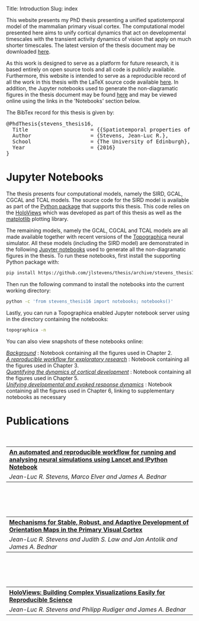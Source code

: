 Title: Introduction
Slug: index

This website presents my PhD thesis presenting a unified spatiotemporal
model of the mammalian primary visual cortex. The computational model
presented here aims to unify cortical dynamics that act on developmental
timescales with the transient activity dynamics of vision that apply on
much shorter timescales. The latest version of the thesis document may
be downloaded
[here](https://github.com/jlstevens/thesis/raw/master/thesis.pdf).

As this work is designed to serve as a platform for future research, it
is based entirely on open source tools and all code is publicly
available. Furthermore, this website is intended to serve as a
reproducible record of all the work in this thesis with the LaTeX source
code available [here](https://github.com/jlstevens/thesis). In addition,
the Jupyter notebooks used to generate the non-diagramatic figures in
the thesis document may be found
[here](https://github.com/jlstevens/thesis/tree/pelican/content/notebooks)
and may be viewed online using the links in the 'Notebooks' section
below.

The BibTex record for this thesis is given by:

<pre>
@PhdThesis{stevens_thesis16,
  Title                    = {{Spatiotemporal properties of evoked neural response in the primary visual cortex}},
  Author                   = {Stevens, Jean-Luc R.},
  School                   = {The University of Edinburgh},
  Year                     = {2016}
}
</pre>


# Jupyter Notebooks

The thesis presents four computational models, namely the SIRD, GCAL,
CGCAL and TCAL models. The source code for the SIRD model is available
as part of the [Python
package](https://github.com/jlstevens/thesis/tree/stevens_thesis16) that
supports this thesis. This code relies on the [HoloViews](holoviews.org)
which was developed as part of this thesis as well as the
[matplotlib](matplotlib.org) plotting library.

The remaining models, namely the GCAL, CGCAL and TCAL models are all
made available together with recent versions of the
[Topographica](topographica.org) neural simulator. All these models
(including the SIRD model) are demonstrated in the following [Jupyter
notebooks](http://jupyter.org/) used to generate all the non-diagramatic
figures in the thesis. To run these notebooks, first install the
supporting Python package with:

```bash
pip install https://github.com/jlstevens/thesis/archive/stevens_thesis16.zip
```

Then run the following command to install the notebooks into the current
working directory:

```bash
python -c 'from stevens_thesis16 import notebooks; notebooks()'
```

Lastly, you can run a Topographica enabled Jupyter notebook server
using in the directory containing the notebooks:

```bash
topographica -n
```


You can also view snapshots of these notebooks online:


[<i>Background</i>](background.html) : Notebook containing all the figures used in Chapter 2. <br>
[<i>A reproducible workflow for exploratory research</i>](reproducibility.html) : Notebook containing all the figures used in Chapter 3.
<br>
[<i>Quantifying the dynamics of cortical development</i>](gcal.html) : Notebook containing all the figures used in Chapter 5. <br>
[<i>Unifying developmental and evoked response dynamics</i>](tcal.html) : Notebook containing all the figures used in Chapter 6, linking to supplementary notebooks as necessary <br>


# Publications


<table style="width:100%" align="left">
  <tr align="left">
    <th>
<a href="http://journal.frontiersin.org/article/10.3389/fninf.2013.00044/full"><b>An automated and reproducible workflow for running and analysing neural simulations using Lancet and IPython Notebook</b</a>
</th>
  </tr>
  <tr>
    <td><i>Jean-Luc R. Stevens, Marco Elver and James A. Bednar</i> </td>
  </tr>
</table>
</br>


<pre>
@Article{stevens_fninf13,
  Title                    = {{An automated and reproducible workflow for running and analysing neural simulations using Lancet and IPython Notebook}},
  Author                   = {Jean-Luc Stevens and Marco Elver and James A. Bednar},
  Journal                  = {Frontiers in Neuroinformatics},
  Year                     = {2013},
  Month                    = {December},
  Pages                    = {44},
  Volume                   = {7},
}
</pre>


<table style="width:100%" align="left">
  <tr align="left">
    <th>
<a href="http://jneurosci.org/content/33/40/15747.short"><b>Mechanisms for Stable, Robust, and Adaptive Development of Orientation Maps in the Primary Visual Cortex</b</a>
</th>
  </tr>
  <tr>
    <td><i>Jean-Luc R. Stevens and Judith S. Law and Jan Antolik and James A. Bednar</i> </td>
  </tr>
</table>
</br>


<pre>
@Article{stevens_jn13,
  Title                    = {{Mechanisms for Stable, Robust, and Adaptive Development of Orientation Maps in the Primary Visual Cortex}},
  Author                   = {Jean-Luc R. Stevens and Judith S. Law and Jan
 Antolik and James A. Bednar},
  Journal                  = {Journal of Neuroscience},
  Year                     = {2013},
  Pages                    = {15747--15766},
  Volume                   = {33},
}
</pre>


<table style="width:100%" align="left">
  <tr align="left">
    <th>
<a href="http://conference.scipy.org/proceedings/scipy2015/pdfs/jean-luc_stevens.pdf"><b>HoloViews: Building Complex Visualizations Easily for Reproducible Science</b</a>
</th>
  </tr>
  <tr>
    <td><i>Jean-Luc R. Stevens and Philipp Rudiger and James A. Bednar</i> </td>
  </tr>
</table>
</br>

<pre>
@InProceedings{stevens_scipy15,
  Title                    = {{HoloViews: Building Complex Visualizations Easily for Reproducible Science}},
  Author                   = {Jean-Luc R. Stevens and Philipp Rudiger and James A. Bednar},
  Booktitle                = {Proc. of the 14th Python in Science Conference},
  Year                     = {2015},
}
</pre>

